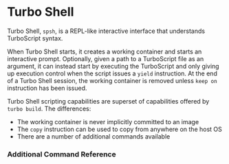 # Turbo Shell

Turbo Shell, `spsh`, is a REPL-like interactive interface that understands TurboScript syntax.

When Turbo Shell starts, it creates a working container and starts an interactive prompt. Optionally, given a path to a TurboScript file as an argument, it can instead start by executing the TurboScript and only giving up execution control when the script issues a `yield` instruction. At the end of a Turbo Shell session, the working container is removed unless `keep on` instruction has been issued.

Turbo Shell scripting capabilities are superset of capabilities offered by `turbo build`. The differences:

* The working container is never implicitly committed to an image
* The `copy` instruction can be used to copy from anywhere on the host OS
* There are a number of additional commands available

### Additional Command Reference
